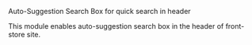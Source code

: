 Auto-Suggestion Search Box for quick search in header

This module enables auto-suggestion search box in the header of front-store site. 